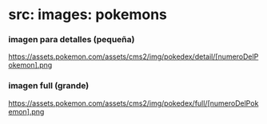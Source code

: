 # src: images: pokemons

### imagen para detalles (pequeña)
https://assets.pokemon.com/assets/cms2/img/pokedex/detail/[numeroDelPokemon].png

### imagen full (grande)
https://assets.pokemon.com/assets/cms2/img/pokedex/full/[numeroDelPokemon].png